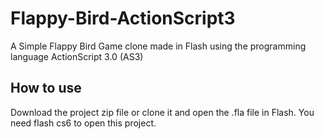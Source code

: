 # Flappy-Bird-ActionScript3
A Simple Flappy Bird Game clone made in Flash using the programming language ActionScript 3.0 (AS3)

## How to use
Download the project zip file or clone it and open the .fla file in Flash. You need flash cs6 to open this project.
